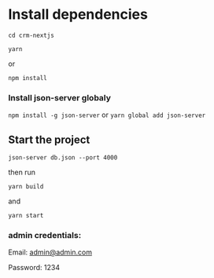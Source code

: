 # Install dependencies

`cd crm-nextjs`

`yarn`

or

`npm install`

### Install json-server globaly

`npm install -g json-server`
or
`yarn global add json-server`

## Start the project

`json-server db.json --port 4000`

then run

`yarn build`

and

`yarn start`

### admin credentials:

Email:
admin@admin.com

Password:
1234
